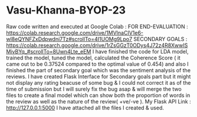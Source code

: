 # Vasu-Khanna-BYOP-23
Raw code written and executed at Google Colab :
FOR END-EVALUATION : https://colab.research.google.com/drive/1MVInaCIV1e6-wl8eQYNFZxDdpwdni7Tz#scrollTo=4I1UOMg9Lpo7
SECONDARY GOALS : https://colab.research.google.com/drive/1rZsGGzT0ODys4J72z4R8XwwISMivBYq_#scrollTo=8Uwn4Lte_eEM
I have finished the code for LDA model, trained the model, tuned the model, calculated the Coherence Score
( it came out to be 0.37524 compared to the optimal value of 0.454) and also I finished the part of secondary goal which was the sentiment analysis of the reviews. 
I have created Flask Interface for Secondary goals part but it might not display any rating beacuse of some bug & I could not correct it as of the time of submission but I will surely fix the bug asap & will merge the two files to create a final model which can show both the proportion of words in the review as well as the nature of the review( +ve/-ve ).
My Flask API Link : http://127.0.0.1:5000
I have attached all the files I created & used.
